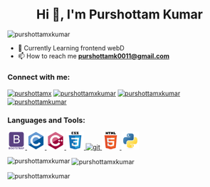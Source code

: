 <h1 align="center">Hi 👋, I'm Purshottam Kumar</h1>
<!-- <h3 align="center"></h3> -->

<p align="left"> <img src="https://komarev.com/ghpvc/?username=purshottamxkumar&label=Profile%20views&color=0e75b6&style=flat" alt="purshottamxkumar" /> </p>

- 📗 Currently Learning frontend webD
- 📫 How to reach me **purshottamk0011@gmail.com**

<h3 align="left">Connect with me:</h3>
<p align="left">
<a href="https://twitter.com/purshottamx" target="blank"><img align="center" src="https://raw.githubusercontent.com/rahuldkjain/github-profile-readme-generator/master/src/images/icons/Social/twitter.svg" alt="purshottamx" height="30" width="40" /></a>
<a href="https://linkedin.com/in/purshottamxkumar" target="blank"><img align="center" src="https://raw.githubusercontent.com/rahuldkjain/github-profile-readme-generator/master/src/images/icons/Social/linked-in-alt.svg" alt="purshottamxkumar" height="30" width="40" /></a>
<!-- <a href="https://fb.com/purshottamxkumar" target="blank"><img align="center" src="https://raw.githubusercontent.com/rahuldkjain/github-profile-readme-generator/master/src/images/icons/Social/facebook.svg" alt="iampurshottamkumar" height="30" width="40" /></a> -->
<a href="https://instagram.com/purshottamxkumar" target="blank"><img align="center" src="https://raw.githubusercontent.com/rahuldkjain/github-profile-readme-generator/master/src/images/icons/Social/instagram.svg" alt="purshottamxkumar" height="30" width="40" /></a>
<!-- <a href="https://www.codechef.com/users/purshottam2001" target="blank"><img align="center" src="https://cdn.jsdelivr.net/npm/simple-icons@3.1.0/icons/codechef.svg" alt="purshottam2001" height="30" width="40" /></a> -->
<!-- <a href="https://codeforces.com/profile/purshottamkumar" target="blank"><img align="center" src="https://cdn.jsdelivr.net/npm/simple-icons@3.0.1/icons/codeforces.svg" alt="purshottamkumar" height="30" width="40" /></a> -->
<a href="https://www.leetcode.com/purshottamkumar" target="blank"><img align="center" src="https://raw.githubusercontent.com/rahuldkjain/github-profile-readme-generator/master/src/images/icons/Social/leet-code.svg" alt="purshottamkumar" height="30" width="40" /></a>
<!-- <a href="https://auth.geeksforgeeks.org/user/purshottamkumar" target="blank"><img align="center" src="https://raw.githubusercontent.com/rahuldkjain/github-profile-readme-generator/master/src/images/icons/Social/geeks-for-geeks.svg" alt="purshottamkumar" height="30" width="40" /></a> -->
</p>

<h3 align="left">Languages and Tools:</h3>
<p align="left"> <a href="https://getbootstrap.com" target="_blank"> <img src="https://raw.githubusercontent.com/devicons/devicon/master/icons/bootstrap/bootstrap-plain-wordmark.svg" alt="bootstrap" width="40" height="40"/> </a> <a href="https://www.cprogramming.com/" target="_blank"> <img src="https://raw.githubusercontent.com/devicons/devicon/master/icons/c/c-original.svg" alt="c" width="40" height="40"/> </a> <a href="https://www.w3schools.com/cpp/" target="_blank"> <img src="https://raw.githubusercontent.com/devicons/devicon/master/icons/cplusplus/cplusplus-original.svg" alt="cplusplus" width="40" height="40"/> </a> <a href="https://www.w3schools.com/css/" target="_blank"> <img src="https://raw.githubusercontent.com/devicons/devicon/master/icons/css3/css3-original-wordmark.svg" alt="css3" width="40" height="40"/> </a> <a href="https://git-scm.com/" target="_blank"> <img src="https://www.vectorlogo.zone/logos/git-scm/git-scm-icon.svg" alt="git" width="40" height="40"/> </a> <a href="https://www.w3.org/html/" target="_blank"> <img src="https://raw.githubusercontent.com/devicons/devicon/master/icons/html5/html5-original-wordmark.svg" alt="html5" width="40" height="40"/> </a> <a href="https://www.python.org" target="_blank"> <img src="https://raw.githubusercontent.com/devicons/devicon/master/icons/python/python-original.svg" alt="python" width="40" height="40"/> </a> </p>

<p><img align="left" src="https://github-readme-stats.vercel.app/api/top-langs?username=purshottamxkumar&show_icons=true&locale=en&layout=compact" alt="purshottamxkumar" /></p>

<p>&nbsp;<img align="center" src="https://github-readme-stats.vercel.app/api?username=purshottamxkumar&show_icons=true&locale=en" alt="purshottamxkumar" /></p>

<p><img align="center" src="https://github-readme-streak-stats.herokuapp.com/?user=purshottamxkumar&" alt="purshottamxkumar" /></p>
